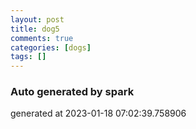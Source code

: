 ```yaml
---
layout: post
title: dog5
comments: true
categories: [dogs]
tags: []
---
```


### Auto generated by spark
generated at 2023-01-18 07:02:39.758906
